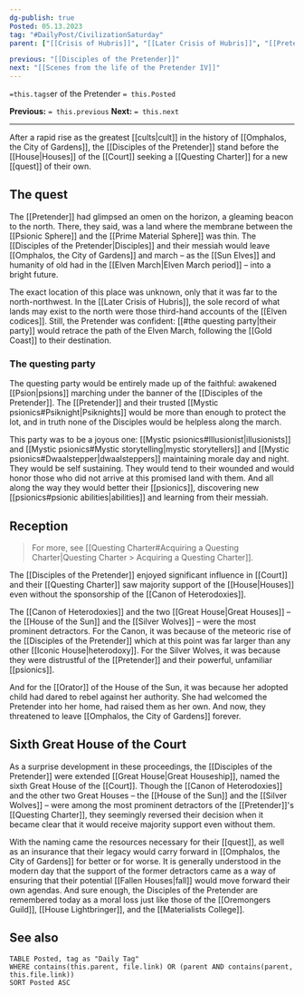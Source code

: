 ```yaml
---
dg-publish: true
Posted: 05.13.2023
tag: "#DailyPost/CivilizationSaturday"
parent: ["[[Crisis of Hubris]]", "[[Later Crisis of Hubris]]", "[[Pretender]]", "[[Disciples of the Pretender]]", "[[Questing Charter]]"]

previous: "[[Disciples of the Pretender]]"
next: "[[Scenes from the life of the Pretender IV]]"
---
```

`=this.tags`er of the Pretender
`= this.Posted`

**Previous:** `= this.previous`
**Next:** `= this.next`

---

After a rapid rise as the greatest [[cults|cult]] in the history of [[Omphalos, the City of Gardens]], the [[Disciples of the Pretender]] stand before the [[House|Houses]] of the [[Court]] seeking a [[Questing Charter]] for a new [[quest]] of their own.

## The quest

The [[Pretender]] had glimpsed an omen on the horizon, a gleaming beacon to the north. There, they said, was a land where the membrane between the [[Psionic Sphere]] and the [[Prime Material Sphere]] was thin. The [[Disciples of the Pretender|Disciples]] and their messiah would leave [[Omphalos, the City of Gardens]] and march – as the [[Sun Elves]] and humanity of old had in the [[Elven March|Elven March period]] – into a bright future.

The exact location of this place was unknown, only that it was far to the north-northwest. In the [[Later Crisis of Hubris]], the sole record of what lands may exist to the north were those third-hand accounts of the [[Elven codices]]. Still, the Pretender was confident: [[#the questing party|their party]] would retrace the path of the Elven March, following the [[Gold Coast]] to their destination.

### The questing party

The questing party would be entirely made up of the faithful: awakened [[Psion|psions]] marching under the banner of the [[Disciples of the Pretender]]. The [[Pretender]] and their trusted [[Mystic psionics#Psiknight|Psiknights]] would be more than enough to protect the lot, and in truth none of the Disciples would be helpless along the march.

This party was to be a joyous one: [[Mystic psionics#Illusionist|illusionists]] and [[Mystic psionics#Mystic storytelling|mystic storytellers]] and [[Mystic psionics#Dwaalstepper|dwaalsteppers]] maintaining morale day and night. They would be self sustaining. They would tend to their wounded and would honor those who did not arrive at this promised land with them. And all along the way they would better their [[psionics]], discovering new [[psionics#psionic abilities|abilities]] and learning from their messiah.

## Reception

> For more, see [[Questing Charter#Acquiring a Questing Charter|Questing Charter > Acquiring a Questing Charter]].

The [[Disciples of the Pretender]] enjoyed significant influence in [[Court]] and their [[Questing Charter]] saw majority support of the [[House|Houses]] even without the sponsorship of the [[Canon of Heterodoxies]].

The [[Canon of Heterodoxies]] and the two [[Great House|Great Houses]] – the [[House of the Sun]] and the [[Silver Wolves]] – were the most prominent detractors. For the Canon, it was because of the meteoric rise of the [[Disciples of the Pretender]] which at this point was far larger than any other [[Iconic House|heterodoxy]]. For the Silver Wolves, it was because they were distrustful of the [[Pretender]] and their powerful, unfamiliar [[psionics]].

And for the [[Orator]] of the House of the Sun, it was because her adopted child had dared to rebel against her authority. She had welcomed the Pretender into her home, had raised them as her own. And now, they threatened to leave [[Omphalos, the City of Gardens]] forever.

## Sixth Great House of the Court

As a surprise development in these proceedings, the [[Disciples of the Pretender]] were extended [[Great House|Great Houseship]], named the sixth Great House of the [[Court]]. Though the [[Canon of Heterodoxies]] and the other two Great Houses – the [[House of the Sun]] and the [[Silver Wolves]] – were among the most prominent detractors of the [[Pretender]]'s [[Questing Charter]], they seemingly reversed their decision when it became clear that it would receive majority support even without them.

With the naming came the resources necessary for their [[quest]], as well as an insurance that their legacy would carry forward in [[Omphalos, the City of Gardens]] for better or for worse. It is generally understood in the modern day that the support of the former detractors came as a way of ensuring that their potential [[Fallen Houses|fall]] would move forward their own agendas. And sure enough, the Disciples of the Pretender are remembered today as a moral loss just like those of the [[Oremongers Guild]], [[House Lightbringer]], and the [[Materialists College]].

## See also

```dataview
TABLE Posted, tag as "Daily Tag"
WHERE contains(this.parent, file.link) OR (parent AND contains(parent, this.file.link))
SORT Posted ASC
```